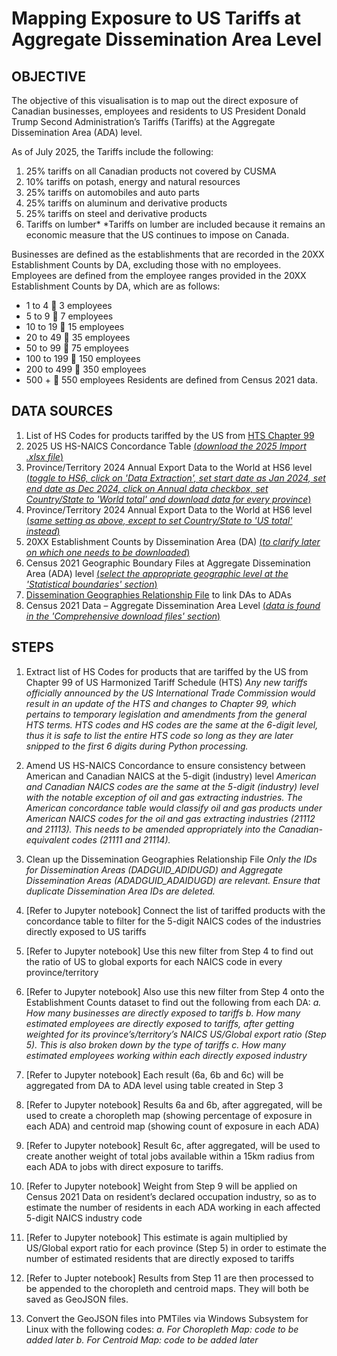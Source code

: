 # Mapping Exposure to US Tariffs at Aggregate Dissemination Area Level

## OBJECTIVE
The objective of this visualisation is to map out the direct exposure of Canadian businesses, employees and residents to US President Donald Trump Second Administration’s Tariffs (Tariffs) at the Aggregate Dissemination Area (ADA) level.

As of July 2025, the Tariffs include the following:
1)	25% tariffs on all Canadian products not covered by CUSMA
2)	10% tariffs on potash, energy and natural resources
3)	25% tariffs on automobiles and auto parts
4)	25% tariffs on aluminum and derivative products
5)	25% tariffs on steel and derivative products
6)	Tariffs on lumber*
*Tariffs on lumber are included because it remains an economic measure that the US continues to impose on Canada.

Businesses are defined as the establishments that are recorded in the 20XX Establishment Counts by DA, excluding those with no employees.
Employees are defined from the employee ranges provided in the 20XX Establishment Counts by DA, which are as follows:
-	1 to 4  	3 employees
-	5 to 9 	7 employees
-	10 to 19 	15 employees
-	20 to 49 	35 employees
-	50 to 99 	75 employees
-	100 to 199 	150 employees
-	200 to 499 	350 employees
-	500 + 	550 employees
Residents are defined from Census 2021 data.

## DATA SOURCES
1)	List of HS Codes for products tariffed by the US from [HTS Chapter 99](https://hts.usitc.gov/reststop/file?release=currentRelease&filename=Chapter%2099)
2)	2025 US HS-NAICS Concordance Table [(_download the 2025 Import .xlsx file_)](https://www.census.gov/foreign-trade/reference/index.html)
3)	Province/Territory 2024 Annual Export Data to the World at HS6 level [(_toggle to HS6, click on 'Data Extraction', set start date as Jan 2024, set end date as Dec 2024, click on Annual data checkbox, set Country/State to 'World total' and download data for every province_)](https://www150.statcan.gc.ca/n1/pub/71-607-x/2021004/exp-eng.htm)
4)	Province/Territory 2024 Annual Export Data to the World at HS6 level [(_same setting as above, except to set Country/State to 'US total' instead_)](https://www150.statcan.gc.ca/n1/pub/71-607-x/2021004/exp-eng.htm)
5)	20XX Establishment Counts by Dissemination Area (DA) [(_to clarify later on which one needs to be downloaded_)](https://doi.org/10.5683/SP/FLLHOV)
6)	Census 2021 Geographic Boundary Files at Aggregate Dissemination Area (ADA) level [(_select the appropriate geographic level at the 'Statistical boundaries' section_)](https://www12.statcan.gc.ca/census-recensement/2021/geo/sip-pis/boundary-limites/index2021-eng.cfm?year=21)
7)	[Dissemination Geographies Relationship File](https://www12.statcan.gc.ca/census-recensement/2021/geo/sip-pis/dguid-idugd/index2021-eng.cfm?year=21) to link DAs to ADAs
8)	Census 2021 Data – Aggregate Dissemination Area Level [(_data is found in the 'Comprehensive download files' section_)](https://www12.statcan.gc.ca/census-recensement/2021/dp-pd/prof/details/download-telecharger.cfm?Lang=E&SearchText=canada&DGUIDlist=2021A000011124&GENDERlist=1,2,3&STATISTIClist=1,4&HEADERlist=0)

## STEPS
1)	Extract list of HS Codes for products that are tariffed by the US from Chapter 99 of US Harmonized Tariff Schedule (HTS)
       _Any new tariffs officially announced by the US International Trade Commission would result in an update of the HTS and changes to Chapter 99, which pertains to temporary legislation and amendments from the general HTS terms. HTS codes and HS codes are the same at the 6-digit level, thus it is safe to list the entire HTS code so long as they are later snipped to the first 6 digits during Python processing._
 
2)	Amend US HS-NAICS Concordance to ensure consistency between American and Canadian NAICS at the 5-digit (industry) level
       _American and Canadian NAICS codes are the same at the 5-digit (industry) level with the notable exception of oil and gas extracting industries. The American concordance table would classify oil and gas products under American NAICS codes for the oil and gas extracting industries (21112 and 21113). This needs to be amended appropriately into the Canadian-equivalent codes (21111 and 21114)._

3)	Clean up the Dissemination Geographies Relationship File
       _Only the IDs for Dissemination Areas (DADGUID_ADIDUGD) and Aggregate Dissemination Areas (ADADGUID_ADAIDUGD) are relevant. Ensure that duplicate Dissemination Area IDs are deleted._

4)	[Refer to Jupyter notebook] Connect the list of tariffed products with the concordance table to filter for the 5-digit NAICS codes of the industries directly exposed to US tariffs

5)	[Refer to Jupyter notebook] Use this new filter from Step 4 to find out the ratio of US to global exports for each NAICS code in every province/territory

6)	[Refer to Jupyter notebook] Also use this new filter from Step 4 onto the Establishment Counts dataset to find out the following from each DA:
       _a.	How many businesses are directly exposed to tariffs
  	    b.	How many estimated employees are directly exposed to tariffs, after getting weighted for its province’s/territory’s NAICS US/Global export ratio (Step 5). This is also broken down by the type of tariffs
  	    c.	How many estimated employees working within each directly exposed industry_

7)	[Refer to Jupyter notebook] Each result (6a, 6b and 6c) will be aggregated from DA to ADA level using table created in Step 3

8)	[Refer to Jupyter notebook] Results 6a and 6b, after aggregated, will be used to create a choropleth map (showing percentage of exposure in each ADA) and centroid map (showing count of exposure in each ADA)

9)	[Refer to Jupyter notebook] Result 6c, after aggregated, will be used to create another weight of total jobs available within a 15km radius from each ADA to jobs with direct exposure to tariffs.

10)	[Refer to Jupyter notebook] Weight from Step 9 will be applied on Census 2021 Data on resident’s declared occupation industry, so as to estimate the number of residents in each ADA working in each affected 5-digit NAICS industry code

11)	[Refer to Jupyter notebook] This estimate is again multiplied by US/Global export ratio for each province (Step 5) in order to estimate the number of estimated residents that are directly exposed to tariffs

12)	[Refer to Jupter notebook] Results from Step 11 are then processed to be appended to the choropleth and centroid maps. They will both be saved as GeoJSON files.

13)	Convert the GeoJSON files into PMTiles via Windows Subsystem for Linux with the following codes:
        _a.	For Choropleth Map: code to be added later
   	    b.	For Centroid Map: code to be added later_
